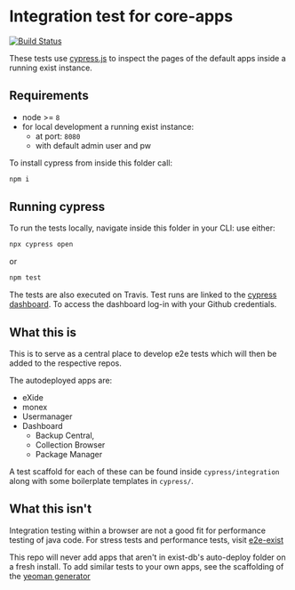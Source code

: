# Integration test for core-apps
[![Build Status](https://travis-ci.com/eXist-db/e2e-core.svg?branch=master)](https://travis-ci.com/eXist-db/e2e-core)

These tests use [cypress.js](https://www.cypress.io) to inspect the pages of the default apps inside a running exist instance.

## Requirements
*   node >= `8`
*   for local development a running exist instance:
    *   at port: `8080`
    *   with default admin user and pw

To install cypress from inside this folder call:
```bash
npm i
```

## Running cypress
To run the tests locally, navigate inside this folder in your CLI:
use either:
```bash
npx cypress open
```
or
```bash
npm test
```
The tests are also executed on Travis.
Test runs are linked to the [cypress dashboard](https://dashboard.cypress.io/#/projects/w23pgu/runs). To access the dashboard log-in with your Github credentials.

## What this is
This is to serve as a central place to develop e2e tests which will then be added to the respective repos.

The autodeployed apps are:
*   eXide
*   monex
*   Usermanager
*   Dashboard
    *   Backup Central,
    *   Collection Browser
    *   Package Manager

A test scaffold for each of these can be found inside `cypress/integration` along with some boilerplate templates in `cypress/`.



## What this isn't
Integration testing within a browser are not a good fit for performance testing of java code. For stress tests and performance tests, visit [e2e-exist](https://github.com/eXist-db/e2e-exist)

This repo will never add apps that aren't in exist-db's auto-deploy folder on a fresh install. To add similar tests to your own apps, see the scaffolding of the [yeoman generator](https://github.com/eXist-db/generator-exist)
